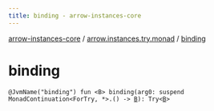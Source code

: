 ```yaml
---
title: binding - arrow-instances-core
---
```


[arrow-instances-core](../index.html) / [arrow.instances.try.monad](index.html) / [binding](./binding.html)

# binding

`@JvmName("binding") fun <B> binding(arg0: suspend MonadContinuation<ForTry, *>.() -> `[`B`](binding.html#B)`): Try<`[`B`](binding.html#B)`>`